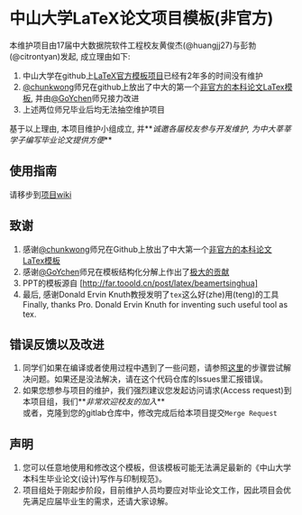 # 中山大学LaTeX论文项目模板(非官方)
本维护项目由17届中大数据院软件工程校友黄俊杰(@huangjj27)与彭勃(@citrontyan)发起, 成立理由如下:
1. 中山大学在github上[LaTeX官方模板项目](http://github.com/sysu/sysuthesis)已经有2年多的时间没有维护
1. [@chunkwong](https://github.com/chungkwong)师兄在github上放出了中大的第一个[非官方的本科论文LaTex模板](https://github.com/chungkwong/sysu_thesis), 并由[@GoYchen](https://github.com/GoYchen)师兄接力改进
1. 上述两位师兄毕业后均无法抽空维护项目

基于以上理由, 本项目维护小组成立, 并**_诚邀各届校友参与开发维护, 为中大莘莘学子编写毕业论文提供方便_**

## 使用指南
请移步到[项目wiki](https://gitlab.com/sysu-gitlab/latex-group/thesis/wikis/home)

## 致谢
1. 感谢[@chunkwong](https://github.com/chungkwong)师兄在Github上放出了中大第一个[非官方的本科论文LaTex模板](https://github.com/chungkwong/sysu_thesis)
1. 感谢[@GoYchen](https://github.com/GoYchen)师兄在模板结构化分解上作出了[极大的贡献](https://github.com/GoYchen/sysu_thesis)
1. PPT的模板源自 [http://far.tooold.cn/post/latex/beamertsinghua]
1. 最后, 感谢Donald Ervin Knuth教授发明了`tex`这么好(zhe)用(teng)的工具  
    Finally, thanks Pro. Donald Ervin Knuth for inventing such useful tool as tex.

## 错误反馈以及改进
1. 同学们如果在编译或者使用过程中遇到了一些问题，请参照[这里](ihttps://github.com/ryanhanwu/How-To-Ask-Questions-The-Smart-Way)的步骤尝试解决问题。如果还是没法解决，请在这个代码仓库的Issues里汇报错误。
1. 如果您想参与项目的维护，我们强烈建议您发起访问请求(Access request)到本项目组，我们**_非常欢迎校友的加入_**  
    或者，克隆到您的gitlab仓库中，修改完成后给本项目提交`Merge Request`

## 声明
1. 您可以任意地使用和修改这个模板，但该模板可能无法满足最新的《中山大学本科生毕业论文(设计)写作与印制规范》。
1. 项目组处于刚起步阶段，目前维护人员均要应对毕业论文工作，因此项目会优先满足应届毕业生的需求，还请大家谅解。

